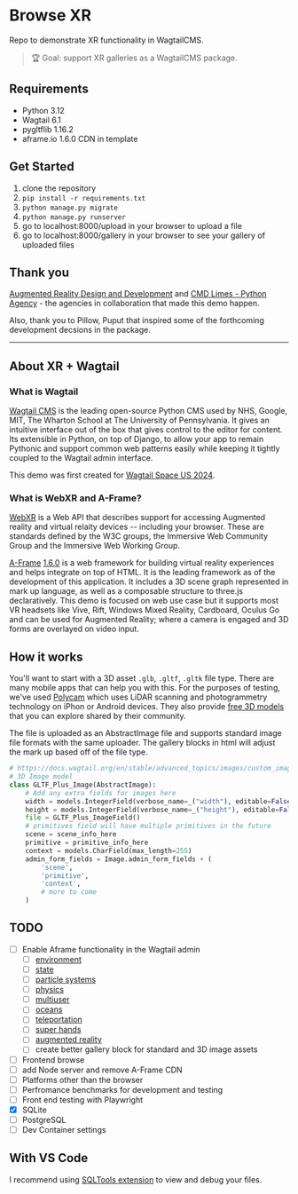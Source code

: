 # Browse XR

Repo to demonstrate XR functionality in WagtailCMS. 

> 🏆 Goal: support XR galleries as a WagtailCMS package.

## Requirements
- Python 3.12
- Wagtail 6.1
- pygltflib 1.16.2
- aframe.io 1.6.0 CDN in template

## Get Started
1. clone the repository
2. `pip install -r requirements.txt`
3. `python manage.py migrate`
4. `python manage.py runserver`
5. go to localhost:8000/upload in your browser to upload a file
6. go to localhost:8000/gallery in your browser to see your gallery of uploaded files

## Thank you
[Augmented Reality Design and Development](https://ardd.tech) and [CMD Limes - Python Agency](https://cmdlimes.com) - the agencies in collaboration that made this demo happen.

Also, thank you to Pillow, Puput that inspired some of the forthcoming development decsions in the package.

-----
## About XR + Wagtail

### What is Wagtail
[Wagtail CMS](https://wagtail.org) is the leading open-source Python CMS used by NHS, Google, MIT, The Wharton School at The University of Pennsylvania. It gives an intuitive interface out of the box that gives control to the editor for content. Its extensible in Python, on top of Django, to allow your app to remain Pythonic and support common web patterns easily while keeping it tightly coupled to the Wagtail admin interface.

This demo was first created for [Wagtail Space US 2024]().

### What is WebXR and A-Frame?
[WebXR](https://developer.mozilla.org/en-US/docs/Web/API/WebXR_Device_API/Fundamentals) is a Web API that describes support for accessing Augmented reality and virtual relaity devices -- including your browser. These are standards defined by the W3C groups, the Immersive Web Community Group and the Immersive Web Working Group. 

[A-Frame](https://aframe.io/) [1.6.0](https://aframe.io/docs/1.6.0/) is a web framework for building virtual reality experiences and helps integrate on top of HTML. It is the leading framework as of the development of this application. It includes a 3D scene graph represented in mark up language, as well as a composable structure to three.js declaratively. This demo is focused on web use case but it supports most VR headsets like Vive, Rift, Windows Mixed Reality, Cardboard, Oculus Go and can be used for Augmented Reality; where a camera is engaged and 3D forms are overlayed on video input. 

## How it works
You'll want to start with a 3D asset `.glb`, `.gltf`, `.gltk` file type. There are many mobile apps that can help you with this. For the purposes of testing, we've used [Polycam](https://poly.cam/) which uses LiDAR scanning and photogrammetry technology on iPhon or Android devices. They also provide [free 3D models](https://poly.cam/explore) that you can explore shared by their community.

The file is uploaded as an AbstractImage file and supports standard image file formats with the same uploader. The gallery blocks in html will adjust the mark up based off of the file type.

```python models.py
# https://docs.wagtail.org/en/stable/advanced_topics/images/custom_image_model.html
# 3D Image model
class GLTF_Plus_Image(AbstractImage):
    # Add any extra fields for images here
    width = models.IntegerField(verbose_name=_("width"), editable=False, default=1024)
    height = models.IntegerField(verbose_name=_("height"), editable=False, default=1024)
    file = GLTF_Plus_ImageField()
    # primitives field will have multiple primitives in the future 
    scene = scene_info_here
    primitive = primitive_info_here
    context = models.CharField(max_length=255)
    admin_form_fields = Image.admin_form_fields + (
        'scene',
        'primitive',
        'context',
        # more to come
    )
```


## TODO

- [ ] Enable Aframe functionality in the Wagtail admin
    - [ ] [environment](https://github.com/supermedium/aframe-environment-component)
    - [ ] [state](https://npmjs.com/package/aframe-state-component)
    - [ ] [particle systems](https://github.com/IdeaSpaceVR/aframe-particle-system-component)
    - [ ] [physics](https://github.com/n5ro/aframe-physics-system)
    - [ ] [multiuser](https://github.com/networked-aframe/networked-aframe)
    - [ ] [oceans](https://github.com/n5ro/aframe-extras/tree/master/src/primitives)
    - [ ] [teleportation](https://github.com/fernandojsg/aframe-teleport-controls)
    - [ ] [super hands](https://github.com/wmurphyrd/aframe-super-hands-component)
    - [ ] [augmented reality](https://github.com/jeromeetienne/AR.js#augmented-reality-for-the-web-in-less-than-10-lines-of-html)
    - [ ] create better gallery block for standard and 3D image assets
- [ ] Frontend browse
- [ ] add Node server and remove A-Frame CDN
- [ ] Platforms other than the browser
- [ ] Perfromance benchmarks for development and testing
- [ ] Front end testing with Playwright
- [x] SQLite
- [ ] PostgreSQL
- [ ] Dev Container settings

## With VS Code

I recommend using [SQLTools extension](https://marketplace.visualstudio.com/items?itemName=mtxr.sqltools) to view and debug your files. 